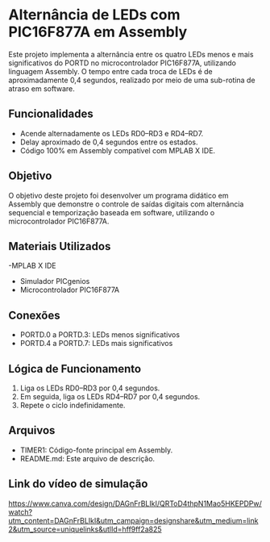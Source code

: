 # Alternância de LEDs com PIC16F877A em Assembly

Este projeto implementa a alternância entre os quatro LEDs menos e mais significativos do PORTD no microcontrolador PIC16F877A, utilizando linguagem Assembly. O tempo entre cada troca de LEDs é de aproximadamente 0,4 segundos, realizado por meio de uma sub-rotina de atraso em software.

## Funcionalidades

- Acende alternadamente os LEDs RD0–RD3 e RD4–RD7.
- Delay aproximado de 0,4 segundos entre os estados.
- Código 100% em Assembly compatível com MPLAB X IDE.

## Objetivo

O objetivo deste projeto foi desenvolver um programa didático em Assembly que demonstre o controle de saídas digitais com alternância sequencial e temporização baseada em software, utilizando o microcontrolador PIC16F877A.

## Materiais Utilizados

-MPLAB X IDE
- Simulador PICgenios
- Microcontrolador PIC16F877A

## Conexões

- PORTD.0 a PORTD.3: LEDs menos significativos
- PORTD.4 a PORTD.7: LEDs mais significativos

## Lógica de Funcionamento

1. Liga os LEDs RD0–RD3 por 0,4 segundos.
2. Em seguida, liga os LEDs RD4–RD7 por 0,4 segundos.
3. Repete o ciclo indefinidamente.

## Arquivos

- TIMER1: Código-fonte principal em Assembly.
- README.md: Este arquivo de descrição.

## Link do vídeo de simulação

https://www.canva.com/design/DAGnFrBLIkI/QRToD4thpN1Mao5HKEPDPw/watch?utm_content=DAGnFrBLIkI&utm_campaign=designshare&utm_medium=link2&utm_source=uniquelinks&utlId=hff9ff2a825
